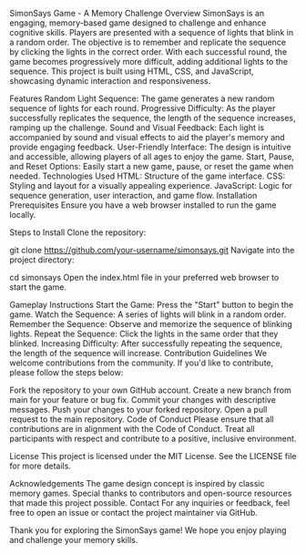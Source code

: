 SimonSays Game - A Memory Challenge
Overview
SimonSays is an engaging, memory-based game designed to challenge and enhance cognitive skills. Players are presented with a sequence of lights that blink in a random order. The objective is to remember and replicate the sequence by clicking the lights in the correct order. With each successful round, the game becomes progressively more difficult, adding additional lights to the sequence. This project is built using HTML, CSS, and JavaScript, showcasing dynamic interaction and responsiveness.

Features
Random Light Sequence: The game generates a new random sequence of lights for each round.
Progressive Difficulty: As the player successfully replicates the sequence, the length of the sequence increases, ramping up the challenge.
Sound and Visual Feedback: Each light is accompanied by sound and visual effects to aid the player's memory and provide engaging feedback.
User-Friendly Interface: The design is intuitive and accessible, allowing players of all ages to enjoy the game.
Start, Pause, and Reset Options: Easily start a new game, pause, or reset the game when needed.
Technologies Used
HTML: Structure of the game interface.
CSS: Styling and layout for a visually appealing experience.
JavaScript: Logic for sequence generation, user interaction, and game flow.
Installation
Prerequisites
Ensure you have a web browser installed to run the game locally.

Steps to Install
Clone the repository:

git clone https://github.com/your-username/simonsays.git
Navigate into the project directory:

cd simonsays
Open the index.html file in your preferred web browser to start the game.

Gameplay Instructions
Start the Game: Press the "Start" button to begin the game.
Watch the Sequence: A series of lights will blink in a random order.
Remember the Sequence: Observe and memorize the sequence of blinking lights.
Repeat the Sequence: Click the lights in the same order that they blinked.
Increasing Difficulty: After successfully repeating the sequence, the length of the sequence will increase.
Contribution Guidelines
We welcome contributions from the community. If you'd like to contribute, please follow the steps below:

Fork the repository to your own GitHub account.
Create a new branch from main for your feature or bug fix.
Commit your changes with descriptive messages.
Push your changes to your forked repository.
Open a pull request to the main repository.
Code of Conduct
Please ensure that all contributions are in alignment with the Code of Conduct. Treat all participants with respect and contribute to a positive, inclusive environment.

License
This project is licensed under the MIT License. See the LICENSE file for more details.

Acknowledgements
The game design concept is inspired by classic memory games.
Special thanks to contributors and open-source resources that made this project possible.
Contact
For any inquiries or feedback, feel free to open an issue or contact the project maintainer via GitHub.

Thank you for exploring the SimonSays game! We hope you enjoy playing and challenge your memory skills.
